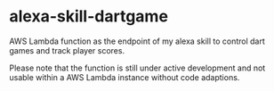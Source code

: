 # alexa-skill-dartgame

AWS Lambda function as the endpoint of my alexa skill to control dart games and track player scores.

Please note that the function is still under active development and not usable within a AWS Lambda instance without code adaptions.
